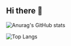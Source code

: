## Hi there 👋
![Anurag's GitHub stats](https://github-readme-stats-p7fkrh28k-crlngrlgs-projects.vercel.app/api?username=crlngrlg&theme=transparent&show_icons=true)

![Top Langs](https://github-readme-stats.vercel.app/api/top-langs/?username=crlngrlg&layout=compact)
<!--
**crlngrlg/crlngrlg** is a ✨ _special_ ✨ repository because its `README.md` (this file) appears on your GitHub profile.

Here are some ideas to get you started:

- 🔭 I’m currently working on ...
- 🌱 I’m currently learning ...
- 👯 I’m looking to collaborate on ...
- 🤔 I’m looking for help with ...
- 💬 Ask me about ...
- 📫 How to reach me: ...
- 😄 Pronouns: ...
- ⚡ Fun fact: ...
-->
